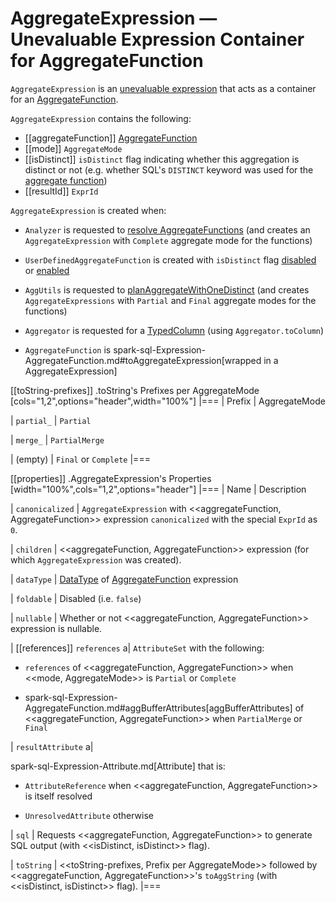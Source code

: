 # AggregateExpression &mdash; Unevaluable Expression Container for AggregateFunction

`AggregateExpression` is an [unevaluable expression](Unevaluable.md) that acts as a container for an [AggregateFunction](#aggregateFunction).

`AggregateExpression` contains the following:

* [[aggregateFunction]] [AggregateFunction](AggregateFunction.md)
* [[mode]] `AggregateMode`
* [[isDistinct]] `isDistinct` flag indicating whether this aggregation is distinct or not (e.g. whether SQL's `DISTINCT` keyword was used for the [aggregate function](#aggregateFunction))
* [[resultId]] `ExprId`

`AggregateExpression` is created when:

* `Analyzer` is requested to [resolve AggregateFunctions](../Analyzer.md#ResolveFunctions) (and creates an `AggregateExpression` with `Complete` aggregate mode for the functions)

* `UserDefinedAggregateFunction` is created with `isDistinct` flag [disabled](../UserDefinedAggregateFunction.md#apply) or [enabled](../UserDefinedAggregateFunction.md#distinct)

* `AggUtils` is requested to [planAggregateWithOneDistinct](../AggUtils.md#planAggregateWithOneDistinct) (and creates `AggregateExpressions` with `Partial` and `Final` aggregate modes for the functions)

* `Aggregator` is requested for a [TypedColumn](../TypedColumn.md) (using `Aggregator.toColumn`)

* `AggregateFunction` is spark-sql-Expression-AggregateFunction.md#toAggregateExpression[wrapped in a AggregateExpression]

[[toString-prefixes]]
.toString's Prefixes per AggregateMode
[cols="1,2",options="header",width="100%"]
|===
| Prefix
| AggregateMode

| `partial_`
| `Partial`

| `merge_`
| `PartialMerge`

| (empty)
| `Final` or `Complete`
|===

[[properties]]
.AggregateExpression's Properties
[width="100%",cols="1,2",options="header"]
|===
| Name
| Description

| `canonicalized`
| `AggregateExpression` with <<aggregateFunction, AggregateFunction>> expression `canonicalized` with the special `ExprId` as `0`.

| `children`
| <<aggregateFunction, AggregateFunction>> expression (for which `AggregateExpression` was created).

| `dataType`
| [DataType](../DataType.md) of [AggregateFunction](#aggregateFunction) expression

| `foldable`
| Disabled (i.e. `false`)

| `nullable`
| Whether or not <<aggregateFunction, AggregateFunction>> expression is nullable.

| [[references]] `references`
a| `AttributeSet` with the following:

* `references` of <<aggregateFunction, AggregateFunction>> when <<mode, AggregateMode>> is `Partial` or `Complete`

* spark-sql-Expression-AggregateFunction.md#aggBufferAttributes[aggBufferAttributes] of <<aggregateFunction, AggregateFunction>> when `PartialMerge` or `Final`

| `resultAttribute`
a|

spark-sql-Expression-Attribute.md[Attribute] that is:

* `AttributeReference` when <<aggregateFunction, AggregateFunction>> is itself resolved

* `UnresolvedAttribute` otherwise

| `sql`
| Requests <<aggregateFunction, AggregateFunction>> to generate SQL output (with <<isDistinct, isDistinct>> flag).

| `toString`
| <<toString-prefixes, Prefix per AggregateMode>> followed by <<aggregateFunction, AggregateFunction>>'s `toAggString` (with <<isDistinct, isDistinct>> flag).
|===
